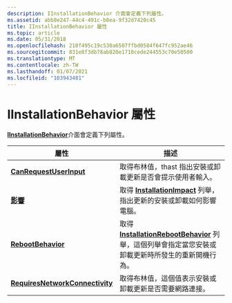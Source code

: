 ```yaml
---
description: IInstallationBehavior 介面會定義下列屬性。
ms.assetid: abb8e247-44c4-491c-b8ea-9f32d7420c45
title: IInstallationBehavior 屬性
ms.topic: article
ms.date: 05/31/2018
ms.openlocfilehash: 210f495c19c530a6507ffbd0584f647fc952ae46
ms.sourcegitcommit: 831e8f3db78ab820e1710cede244553c70e50500
ms.translationtype: MT
ms.contentlocale: zh-TW
ms.lasthandoff: 01/07/2021
ms.locfileid: "103943481"
---
```

# <a name="iinstallationbehavior-properties"></a>IInstallationBehavior 屬性

[**IInstallationBehavior**](/windows/desktop/api/Wuapi/nn-wuapi-iinstallationbehavior)介面會定義下列屬性。



| 屬性                                                                                 | 描述                                                                                                                                                                    |
|------------------------------------------------------------------------------------------|--------------------------------------------------------------------------------------------------------------------------------------------------------------------------------|
| [**CanRequestUserInput**](/windows/desktop/api/Wuapi/nf-wuapi-iinstallationbehavior-get_canrequestuserinput)                 | 取得布林值，thast 指出安裝或卸載更新是否會提示使用者輸入。                                                        |
| [**影響**](/windows/desktop/api/Wuapi/nf-wuapi-iinstallationbehavior-get_impact)                                           | 取得 [**InstallationImpact**](/windows/win32/api/wuapi/ne-wuapi-installationimpact) 列舉，指出更新的安裝或卸載如何影響電腦。                 |
| [**RebootBehavior**](/windows/desktop/api/Wuapi/nf-wuapi-iinstallationbehavior-get_rebootbehavior)                           | 取得 [**InstallationRebootBehavior**](/windows/win32/api/wuapi/ne-wuapi-installationrebootbehavior) 列舉，這個列舉會指定當您安裝或卸載更新時所發生的重新開機行為。 |
| [**RequiresNetworkConnectivity**](/windows/desktop/api/Wuapi/nf-wuapi-iinstallationbehavior-get_requiresnetworkconnectivity) | 取得布林值，這個值表示安裝或卸載更新是否需要網路連接。                                                     |



 

 

 



